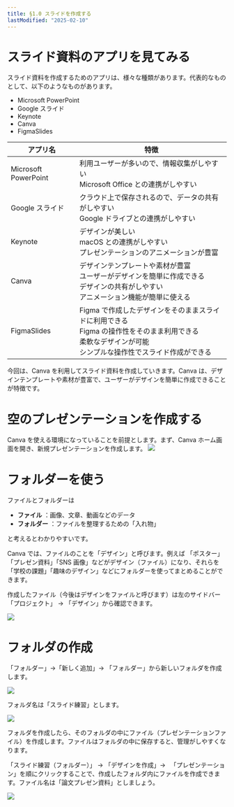 ```yaml
---
title: §1.0 スライドを作成する
lastModified: "2025-02-10"
---
```


# スライド資料のアプリを見てみる

スライド資料を作成するためのアプリは、様々な種類があります。代表的なものとして、以下のようなものがあります。

-   Microsoft PowerPoint
-   Google スライド
-   Keynote
-   Canva
-   FigmaSlides

| アプリ名             | 特徴                                                                                                                                                           |
| -------------------- | -------------------------------------------------------------------------------------------------------------------------------------------------------------- |
| Microsoft PowerPoint | 利用ユーザーが多いので、情報収集がしやすい<br>Microsoft Office との連携がしやすい                                                                              |
| Google スライド      | クラウド上で保存されるので、データの共有がしやすい<br>Google ドライブとの連携がしやすい                                                                        |
| Keynote              | デザインが美しい<br>macOS との連携がしやすい<br>プレゼンテーションのアニメーションが豊富                                                                       |
| Canva                | デザインテンプレートや素材が豊富<br>ユーザーがデザインを簡単に作成できる<br>デザインの共有がしやすい<br>アニメーション機能が簡単に使える                       |
| FigmaSlides          | Figma で作成したデザインをそのままスライドに利用できる<br>Figma の操作性をそのまま利用できる<br>柔軟なデザインが可能<br>シンプルな操作性でスライド作成ができる |

今回は、Canva を利用してスライド資料を作成していきます。Canva は、デザインテンプレートや素材が豊富で、ユーザーがデザインを簡単に作成できることが特徴です。

# 空のプレゼンテーションを作成する

Canva を使える環境になっていることを前提とします。まず、Canva ホーム画面を開き、新規プレゼンテーションを作成します。
![](/books/slide_design/images/1-0/1.png)

# フォルダーを使う

ファイルとフォルダーは

-   **ファイル** ：画像、文章、動画などのデータ
-   **フォルダー** ：ファイルを整理するための「入れ物」

と考えるとわかりやすいです。

Canva では、ファイルのことを「デザイン」と呼びます。例えば 「ポスター」「プレゼン資料」「SNS 画像」などがデザイン（ファイル）になり、それらを「学校の課題」「趣味のデザイン」などにフォルダーを使ってまとめることができます。

作成したファイル（今後はデザインをファイルと呼びます）は左のサイドバー「プロジェクト」 → 「デザイン」から確認できます。

![](/books/slide_design/images/1-0/2.png)

# フォルダの作成

「フォルダー」→「新しく追加」→ 「フォルダー」から新しいフォルダを作成します。

![](/books/slide_design/images/1-0/3.png)

フォルダ名は「スライド練習」とします。

![](/books/slide_design/images/1-0/4.png)

フォルダを作成したら、そのフォルダの中にファイル（プレゼンテーションファイル）を作成します。ファイルはフォルダの中に保存すると、管理がしやすくなります。

「スライド練習（フォルダー）」 → 「デザインを作成」→ 　「プレゼンテーション」を順にクリックすることで、作成したフォルダ内にファイルを作成できます。ファイル名は「論文プレゼン資料」としましょう。

![](/books/slide_design/images/1-0/5.png)
